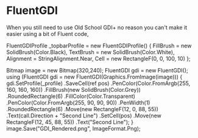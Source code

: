 FluentGDI
=========

When you still need to use Old School GDI+ no reason you can't make it easier using a bit of Fluent code,

FluentGDIProfile _topbarProfile = new FluentGDIProfile() {
  FillBrush = new SolidBrush(Color.Black),
  TextBrush = new SolidBrush(Color.White),
  Alignment = StringAlignment.Near,
  Cell = new RectangleF(0, 0, 100, 10)
};

Bitmap image = new Bitmap(320,240);
FluentGDI gdi = new FluentGDI();
using (FluentGDI gdi = new FluentGDI(Graphics.FromImage(image))) {
  gdi.SetProfile(_profile)
    .SaveCell(ref pos)
    .PenColor(Color.FromArgb(255, 160, 160, 160))
    .FillBrush(new SolidBrush(Color.Grey))
    .RoundedRectangle(6)
    .FillColor(Color.Transparent)
    .PenColor(Color.FromArgb(255, 90, 90, 90))
    .PenWidth(1)
    .RoundedRectangle(6)
    .Move(new RectangleF(12, 0, 88, 55))
    .Text(call.Direction + "Second Line")
    .SetCell(pos)
    .Move(new RectangleF(12, 45, 88, 55))
    .Text("Second Line");
}
image.Save("GDI_Rendered.png", ImageFormat.Png);

